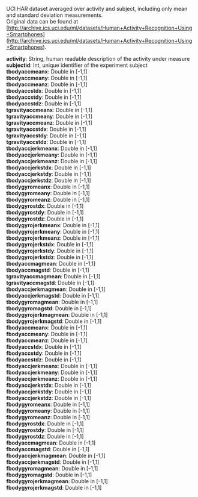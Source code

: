 UCI HAR dataset averaged over activity and subject, including only mean and
standard deviation measurements.  
Original data can be found at
[http://archive.ics.uci.edu/ml/datasets/Human+Activity+Recognition+Using+Smartphones]
(http://archive.ics.uci.edu/ml/datasets/Human+Activity+Recognition+Using+Smartphones).  

__activity__: String, human readable description of the activity under measure  
__subjectid__: Int, unique identifier of the experiment subject  
__tbodyaccmeanx__: Double in [-1,1]  
__tbodyaccmeany__: Double in [-1,1]  
__tbodyaccmeanz__: Double in [-1,1]  
__tbodyaccstdx__: Double in [-1,1]  
__tbodyaccstdy__: Double in [-1,1]  
__tbodyaccstdz__: Double in [-1,1]  
__tgravityaccmeanx__: Double in [-1,1]  
__tgravityaccmeany__: Double in [-1,1]  
__tgravityaccmeanz__: Double in [-1,1]  
__tgravityaccstdx__: Double in [-1,1]  
__tgravityaccstdy__: Double in [-1,1]  
__tgravityaccstdz__: Double in [-1,1]  
__tbodyaccjerkmeanx__: Double in [-1,1]  
__tbodyaccjerkmeany__: Double in [-1,1]  
__tbodyaccjerkmeanz__: Double in [-1,1]  
__tbodyaccjerkstdx__: Double in [-1,1]  
__tbodyaccjerkstdy__: Double in [-1,1]  
__tbodyaccjerkstdz__: Double in [-1,1]  
__tbodygyromeanx__: Double in [-1,1]  
__tbodygyromeany__: Double in [-1,1]  
__tbodygyromeanz__: Double in [-1,1]  
__tbodygyrostdx__: Double in [-1,1]  
__tbodygyrostdy__: Double in [-1,1]  
__tbodygyrostdz__: Double in [-1,1]  
__tbodygyrojerkmeanx__: Double in [-1,1]  
__tbodygyrojerkmeany__: Double in [-1,1]  
__tbodygyrojerkmeanz__: Double in [-1,1]  
__tbodygyrojerkstdx__: Double in [-1,1]  
__tbodygyrojerkstdy__: Double in [-1,1]  
__tbodygyrojerkstdz__: Double in [-1,1]  
__tbodyaccmagmean__: Double in [-1,1]  
__tbodyaccmagstd__: Double in [-1,1]  
__tgravityaccmagmean__: Double in [-1,1]  
__tgravityaccmagstd__: Double in [-1,1]  
__tbodyaccjerkmagmean__: Double in [-1,1]  
__tbodyaccjerkmagstd__: Double in [-1,1]  
__tbodygyromagmean__: Double in [-1,1]  
__tbodygyromagstd__: Double in [-1,1]  
__tbodygyrojerkmagmean__: Double in [-1,1]  
__tbodygyrojerkmagstd__: Double in [-1,1]  
__fbodyaccmeanx__: Double in [-1,1]  
__fbodyaccmeany__: Double in [-1,1]  
__fbodyaccmeanz__: Double in [-1,1]  
__fbodyaccstdx__: Double in [-1,1]  
__fbodyaccstdy__: Double in [-1,1]  
__fbodyaccstdz__: Double in [-1,1]  
__fbodyaccjerkmeanx__: Double in [-1,1]  
__fbodyaccjerkmeany__: Double in [-1,1]  
__fbodyaccjerkmeanz__: Double in [-1,1]  
__fbodyaccjerkstdx__: Double in [-1,1]  
__fbodyaccjerkstdy__: Double in [-1,1]  
__fbodyaccjerkstdz__: Double in [-1,1]  
__fbodygyromeanx__: Double in [-1,1]  
__fbodygyromeany__: Double in [-1,1]  
__fbodygyromeanz__: Double in [-1,1]  
__fbodygyrostdx__: Double in [-1,1]  
__fbodygyrostdy__: Double in [-1,1]  
__fbodygyrostdz__: Double in [-1,1]  
__fbodyaccmagmean__: Double in [-1,1]  
__fbodyaccmagstd__: Double in [-1,1]  
__fbodyaccjerkmagmean__: Double in [-1,1]  
__fbodyaccjerkmagstd__: Double in [-1,1]  
__fbodygyromagmean__: Double in [-1,1]  
__fbodygyromagstd__: Double in [-1,1]  
__fbodygyrojerkmagmean__: Double in [-1,1]  
__fbodygyrojerkmagstd__: Double in [-1,1]  
